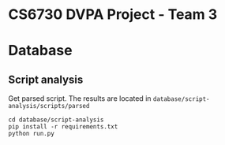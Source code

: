 # CS6730 DVPA Project - Team 3

# Database

## Script analysis

Get parsed script. The results are located in `database/script-analysis/scripts/parsed`

```
cd database/script-analysis
pip install -r requirements.txt
python run.py
```
